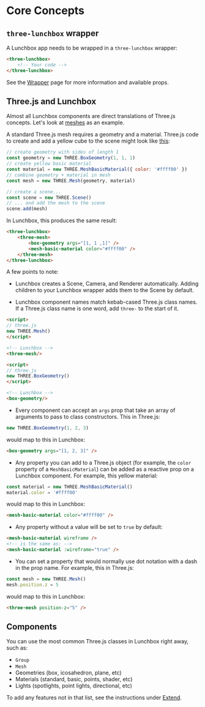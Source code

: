 # Core Concepts

## `three-lunchbox` wrapper

A Lunchbox app needs to be wrapped in a `three-lunchbox` wrapper:

```html
<three-lunchbox>
    <!-- Your code -->
</three-lunchbox>
```

See the [Wrapper](/components/component-guide#three-lunchbox-wrapper) page for more information and available props.

## Three.js and Lunchbox

Almost all Lunchbox components are direct translations of Three.js concepts. Let's look at [meshes](https://threejs.org/docs/index.html?q=mesh#api/en/objects/Mesh) as an example.

A standard Three.js mesh requires a geometry and a material. Three.js code to create and add a yellow cube to the scene might look like [this](https://threejs.org/docs/index.html?q=mesh#api/en/objects/Mesh):

```js
// create geometry with sides of length 1
const geometry = new THREE.BoxGeometry(1, 1, 1)
// create yellow basic material
const material = new THREE.MeshBasicMaterial({ color: '#ffff00' })
// combine geometry + material in mesh
const mesh = new THREE.Mesh(geometry, material)

// create a scene...
const scene = new THREE.Scene()
// ... and add the mesh to the scene
scene.add(mesh)
```

In Lunchbox, this produces the same result:

```html
<three-lunchbox>
    <three-mesh>
        <box-geometry args="[1, 1 ,1]" />
        <mesh-basic-material color="#ffff00" />
    </three-mesh>
</three-lunchbox>
```

A few points to note:

-   Lunchbox creates a Scene, Camera, and Renderer automatically. Adding children to your Lunchbox wrapper adds them to the Scene by default.

-   Lunchbox component names match kebab-cased Three.js class names. If a Three.js class name is one word, add `three-` to the start of it.

```html
<script>
// three.js
new THREE.Mesh()
</script>

<!-- Lunchbox -->
<three-mesh/>

<script>
// three.js
new THREE.BoxGeometry()
</script>

<!-- Lunchbox -->
<box-geometry/>
```

-   Every component can accept an `args` prop that take an array of arguments to pass to class constructors. This in Three.js:

```js
new THREE.BoxGeometry(1, 2, 3)
```

would map to this in Lunchbox:

```html
<box-geometry args="[1, 2, 3]" />
```

-   Any property you can add to a Three.js object (for example, the `color` property of a `MeshBasicMaterial`) can be added as a reactive prop on a Lunchbox component. For example, this yellow material:

```js
const material = new THREE.MeshBasicMaterial()
material.color = '#ffff00'
```

would map to this in Lunchbox:

```html
<mesh-basic-material color="#ffff00" />
```

-   Any property without a value will be set to `true` by default:

```html
<mesh-basic-material wireframe />
<!-- is the same as: -->
<mesh-basic-material :wireframe="true" />
```

-   You can set a property that would normally use dot notation with a dash in the prop name. For example, this in Three.js:

```js
const mesh = new THREE.Mesh()
mesh.position.z = 5
```

would map to this in Lunchbox:

```html
<three-mesh position-z="5" />
```

## Components

You can use the most common Three.js classes in Lunchbox right away, such as:

-   `Group`
-   `Mesh`
-   Geometries (box, icosahedron, plane, etc)
-   Materials (standard, basic, points, shader, etc)
-   Lights (spotlights, point lights, directional, etc)

To add any features not in that list, see the instructions under [Extend](/components/component-guide#extend).